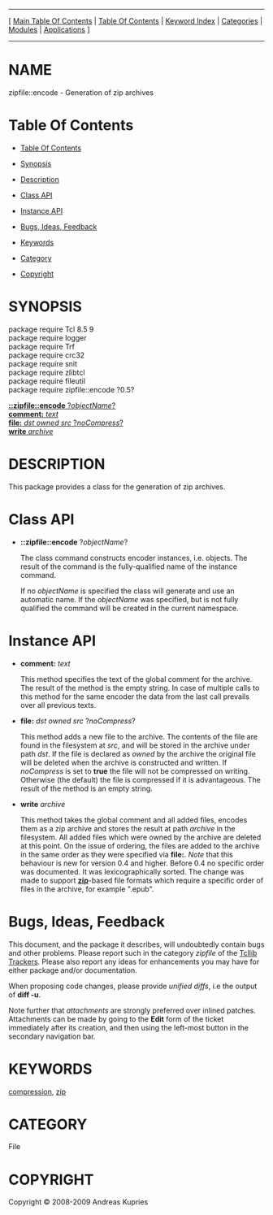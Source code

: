 
[//000000001]: # (zipfile::encode \- Zip archive handling)
[//000000002]: # (Generated from file 'encode\.man' by tcllib/doctools with format 'markdown')
[//000000003]: # (Copyright &copy; 2008\-2009 Andreas Kupries)
[//000000004]: # (zipfile::encode\(n\) 0\.5 tcllib "Zip archive handling")

<hr> [ <a href="../../../../toc.md">Main Table Of Contents</a> &#124; <a
href="../../../toc.md">Table Of Contents</a> &#124; <a
href="../../../../index.md">Keyword Index</a> &#124; <a
href="../../../../toc0.md">Categories</a> &#124; <a
href="../../../../toc1.md">Modules</a> &#124; <a
href="../../../../toc2.md">Applications</a> ] <hr>

# NAME

zipfile::encode \- Generation of zip archives

# <a name='toc'></a>Table Of Contents

  - [Table Of Contents](#toc)

  - [Synopsis](#synopsis)

  - [Description](#section1)

  - [Class API](#section2)

  - [Instance API](#section3)

  - [Bugs, Ideas, Feedback](#section4)

  - [Keywords](#keywords)

  - [Category](#category)

  - [Copyright](#copyright)

# <a name='synopsis'></a>SYNOPSIS

package require Tcl 8\.5 9  
package require logger  
package require Trf  
package require crc32  
package require snit  
package require zlibtcl  
package require fileutil  
package require zipfile::encode ?0\.5?  

[__::zipfile::encode__ ?*objectName*?](#1)  
[__<encoder>__ __comment:__ *text*](#2)  
[__<encoder>__ __file:__ *dst* *owned* *src* ?*noCompress*?](#3)  
[__<encoder>__ __write__ *archive*](#4)  

# <a name='description'></a>DESCRIPTION

This package provides a class for the generation of zip archives\.

# <a name='section2'></a>Class API

  - <a name='1'></a>__::zipfile::encode__ ?*objectName*?

    The class command constructs encoder instances, i\.e\. objects\. The result of
    the command is the fully\-qualified name of the instance command\.

    If no *objectName* is specified the class will generate and use an
    automatic name\. If the *objectName* was specified, but is not fully
    qualified the command will be created in the current namespace\.

# <a name='section3'></a>Instance API

  - <a name='2'></a>__<encoder>__ __comment:__ *text*

    This method specifies the text of the global comment for the archive\. The
    result of the method is the empty string\. In case of multiple calls to this
    method for the same encoder the data from the last call prevails over all
    previous texts\.

  - <a name='3'></a>__<encoder>__ __file:__ *dst* *owned* *src* ?*noCompress*?

    This method adds a new file to the archive\. The contents of the file are
    found in the filesystem at *src*, and will be stored in the archive under
    path *dst*\. If the file is declared as *owned* by the archive the
    original file will be deleted when the archive is constructed and written\.
    If *noCompress* is set to __true__ the file will not be compressed on
    writing\. Otherwise \(the default\) the file is compressed if it is
    advantageous\. The result of the method is an empty string\.

  - <a name='4'></a>__<encoder>__ __write__ *archive*

    This method takes the global comment and all added files, encodes them as a
    zip archive and stores the result at path *archive* in the filesystem\. All
    added files which were owned by the archive are deleted at this point\. On
    the issue of ordering, the files are added to the archive in the same order
    as they were specified via __file:__\. *Note* that this behaviour is
    new for version 0\.4 and higher\. Before 0\.4 no specific order was documented\.
    It was lexicographically sorted\. The change was made to support
    __[zip](\.\./\.\./\.\./\.\./index\.md\#zip)__\-based file formats which require
    a specific order of files in the archive, for example "\.epub"\.

# <a name='section4'></a>Bugs, Ideas, Feedback

This document, and the package it describes, will undoubtedly contain bugs and
other problems\. Please report such in the category *zipfile* of the [Tcllib
Trackers](http://core\.tcl\.tk/tcllib/reportlist)\. Please also report any ideas
for enhancements you may have for either package and/or documentation\.

When proposing code changes, please provide *unified diffs*, i\.e the output of
__diff \-u__\.

Note further that *attachments* are strongly preferred over inlined patches\.
Attachments can be made by going to the __Edit__ form of the ticket
immediately after its creation, and then using the left\-most button in the
secondary navigation bar\.

# <a name='keywords'></a>KEYWORDS

[compression](\.\./\.\./\.\./\.\./index\.md\#compression),
[zip](\.\./\.\./\.\./\.\./index\.md\#zip)

# <a name='category'></a>CATEGORY

File

# <a name='copyright'></a>COPYRIGHT

Copyright &copy; 2008\-2009 Andreas Kupries
